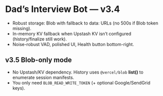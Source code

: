 # Dad’s Interview Bot — v3.4
- Robust storage: Blob with fallback to data: URLs (no 500s if Blob token missing).
- In-memory KV fallback when Upstash KV isn’t configured (history/finalize still work).
- Noise-robust VAD, polished UI, Health button bottom-right.


## v3.5 Blob-only mode
- No Upstash/KV dependency. History uses `@vercel/blob` **list()** to enumerate session manifests.
- You only need `BLOB_READ_WRITE_TOKEN` (+ optional Google/SendGrid keys).
